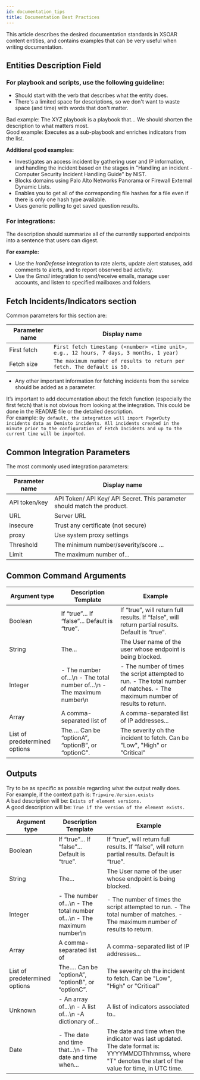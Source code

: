 ```yaml
---
id: documentation_tips
title: Documentation Best Practices
---
```


This article describes the desired documentation standards in XSOAR content entities, and contains examples that can be very useful when writing documentation.

## Entities Description Field
### For playbook and scripts, use the following guideline:
- Should start with the verb that describes what the entity does.
- There's a limited space for descriptions, so we don't want to waste space (and time) with words that don't matter. 

Bad example: The XYZ playbook is a playbook that...
  We should shorten the description to what matters most.  
Good example: Executes as a sub-playbook and enriches indicators from the list.    

**Additional good examples:**  

- Investigates an access incident by gathering user and IP information, and handling the incident based on the stages in "Handling an incident - Computer Security Incident Handling Guide" by NIST.
- Blocks domains using Palo Alto Networks Panorama or Firewall External Dynamic Lists.
- Enables you to get all of the corresponding file hashes for a file even if there is only one hash type available.
- Uses generic polling to get saved question results.

### For integrations:  
The description should summarize all of the currently supported endpoints into a sentence that users can digest.

**For example:**  
- Use the *IronDefense* integration to rate alerts, update alert statuses, add comments to alerts, and to report observed bad activity. 
- Use the *Gmail* integration to send/receive emails, manage user accounts, and listen to specified mailboxes and folders. 

## Fetch Incidents/Indicators section
Common parameters for this section are:

| Parameter name | Display name |
|---|---|
| First fetch | `First fetch timestamp (<number> <time unit>, e.g., 12 hours, 7 days, 3 months, 1 year)` |
| Fetch size | `The maximum number of results to return per fetch. The default is 50.` |

- Any other important information for fetching incidents from the service should be added as a parameter.

It’s important to add documentation about the fetch function (especially the first fetch) that is not obvious from looking at the integration. This could be done in the README file or the detailed description.   
For example: `By default, the integration will import PagerDuty incidents data as Demisto incidents. All incidents created in the minute prior to the configuration of Fetch Incidents and up to the current time will be imported.`

## Common Integration Parameters
The most commonly used integration parameters:

| Parameter name | Display name |
|---|---|
| API token/key | API Token/ API Key/ API Secret. This parameter should match the product. |
| URL | Server URL |
| insecure | Trust any certificate (not secure) |
| proxy |  Use system proxy settings |
| Threshold | The minimum number/severity/score ... |
| Limit | The maximum number of... |


## Common Command Arguments
| Argument type | Description Template | Example |
|---|---|---|
| Boolean | If “true”... If “false”... Default is “true”. | If “true”, will return full results. If “false”, will return partial results. Default is “true”. |
| String | The... | The User name of the user whose endpoint is being blocked. |
| Integer | - The number of...\n  - The total number of…\n - The maximum number\n | - The number of times the script attempted to run. - The total number of matches. - The maximum number of results to return. | 
| Array | A comma-separated list of | A comma-separated list of IP addresses... |
| List of predetermined options | The…. Can be “optionA”, “optionB”, or  “optionC”. | The severity oh the incident to fetch. Can be "Low", "High" or "Critical" | 


## Outputs
Try to be as specific as possible regarding what the output really does.  
For example, if the context path is:  `Tripwire.Version.exists`  
A bad description will be: `Exists of element versions.`  
A good description will be: `True if the version of the element exists.`

| Argument type | Description Template | Example |
|---|---|---|
| Boolean | If “true”... If “false”... Default is “true”. | If “true”, will return full results. If “false”, will return partial results. Default is “true”. |
| String | The... | The User name of the user whose endpoint is being blocked. |
| Integer | - The number of...\n  - The total number of…\n - The maximum number\n | - The number of times the script attempted to run. - The total number of matches. - The maximum number of results to return. | 
| Array | A comma-separated list of | A comma-separated list of IP addresses... |
| List of predetermined options | The…. Can be “optionA”, “optionB”, or  “optionC”. | The severity oh the incident to fetch. Can be "Low", "High" or "Critical" | 
| Unknown  | - An array of...\n - A list of…\n -A dictionary of... | A list of indicators associated to.. | 
| Date | - The date and time that...\n - The date and time when... | The date and time when the indicator was last updated. The date format is: YYYYMMDDThhmmss, where "T" denotes the start of the value for time, in UTC time. |
